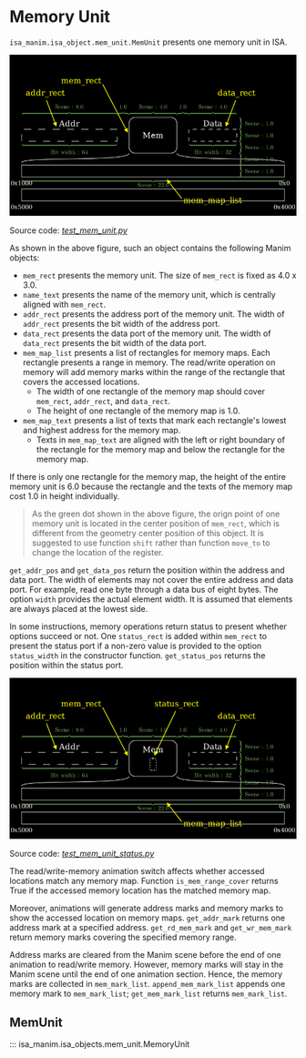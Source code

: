 # Memory Unit

`isa_manim.isa_object.mem_unit.MemUnit` presents one memory unit in ISA.

![](../../image/TestMemoryUnit.png)

Source code: [*test_mem_unit.py*](https://github.com/wangeddie67/isa_manim/blob/main/tests/isa_objects/test_mem_unit.py)

As shown in the above figure, such an object contains the following Manim objects:

- `mem_rect` presents the memory unit. The size of `mem_rect` is fixed as 4.0 x 3.0.
- `name_text` presents the name of the memory unit, which is centrally aligned with `mem_rect`.
- `addr_rect` presents the address port of the memory unit. The width of `addr_rect` presents the bit width of the address port.
- `data_rect` presents the data port of the memory unit. The width of `data_rect` presents the bit width of the data port.
- `mem_map_list` presents a list of rectangles for memory maps. Each rectangle presents a range in memory. The read/write operation on memory will add memory marks within the range of the rectangle that covers the accessed locations.
  - The width of one rectangle of the memory map should cover `mem_rect`, `addr_rect`, and `data_rect`.
  - The height of one rectangle of the memory map is 1.0.
- `mem_map_text` presents a list of texts that mark each rectangle's lowest and highest address for the memory map.
  - Texts in `mem_map_text` are aligned with the left or right boundary of the rectangle for the memory map and below the rectangle for the memory map.

If there is only one rectangle for the memory map, the height of the entire memory unit is 6.0 because the rectangle and the texts of the memory map cost 1.0 in height individually.

> As the green dot shown in the above figure, the orign point of one memory unit is located in the center position of `mem_rect`, which is different from the geometry center position of this object. It is suggested to use function `shift` rather than function `move_to` to change the location of the register.

`get_addr_pos` and `get_data_pos` return the position within the address and data port. The width of elements may not cover the entire address and data port. For example, read one byte through a data bus of eight bytes. The option `width` provides the actual element width. It is assumed that elements are always placed at the lowest side.

In some instructions, memory operations return status to present whether options succeed or not. One `status_rect` is added within `mem_rect` to present the status port if a non-zero value is provided to the option `status_width` in the constructor function. `get_status_pos` returns the position within the status port.

![](../../image/TestMemoryUnitStatus.png)

Source code: [*test_mem_unit_status.py*](https://github.com/wangeddie67/isa_manim/blob/main/tests/isa_objects/test_mem_unit_status.py)

The read/write-memory animation switch affects whether accessed locations match any memory map. Function `is_mem_range_cover` returns True if the accessed memory location has the matched memory map.

Moreover, animations will generate address marks and memory marks to show the accessed location on memory maps. `get_addr_mark` returns one address mark at a specified address. `get_rd_mem_mark` and `get_wr_mem_mark` return memory marks covering the specified memory range.

Address marks are cleared from the Manim scene before the end of one animation to read/write memory. However, memory marks will stay in the Manim scene until the end of one animation section. Hence, the memory marks are collected in `mem_mark_list`. `append_mem_mark_list` appends one memory mark to `mem_mark_list`; `get_mem_mark_list` returns `mem_mark_list`.

## MemUnit

::: isa_manim.isa_objects.mem_unit.MemoryUnit
